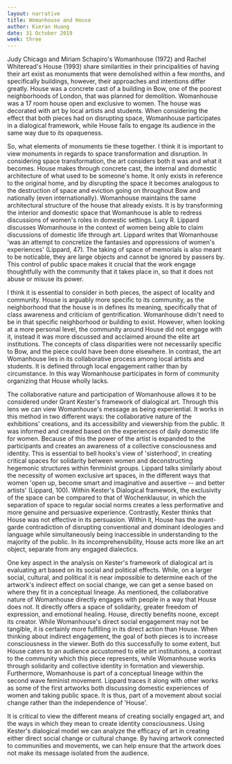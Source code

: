 ```yaml
---
layout: narrative
title: Womanhouse and House
author: Kieran Huang
date: 31 October 2019
week: three
---
```


Judy Chicago and Miriam Schapiro's Womanhouse (1972) and Rachel Whiteread's House (1993) share similarities in their principalities of having their art exist as monuments that were demolished within a few months, and specifically buildings, however, their approaches and intentions differ greatly. House was a concrete cast of a building in Bow, one of the poorest neighborhoods of London, that was planned for demolition. Womanhouse was a 17 room house open and exclusive to women. The house was decorated with art by local artists and students. When considering the effect that both pieces had on disrupting space, Womanhouse participates in a dialogical framework, while House fails to engage its audience in the same way due to its opaqueness.

So, what elements of monuments tie these together. I think it is important to view monuments in regards to space transformation and disruption. In considering space transformation, the art considers both it was and what it becomes. House makes through concrete cast, the internal and domestic architecture of what used to be someone's home. It only exists in reference to the original home, and by disrupting the space it becomes analogous to the destruction of space and eviction going on throughout Bow and nationally (even internationally). Womanhouse maintains the same architectural structure of the house that already exists. It is by transforming the interior and domestic space that Womanhouse is able to redress discussions of women's roles in domestic settings. Lucy R. Lippard discusses Womanhouse in the context of women being able to claim discussions of domestic life through art. Lippard writes that Womanhouse 'was an attempt to concretize the fantasies and oppressions of women's experiences' (Lippard, 47). The taking of space of memorials is also meant to be noticable, they are large objects and cannot be ignored by passers by. This control of public space makes it crucial that the work engage thoughtfully with the community that it takes place in, so that it does not abuse or misuse its power.

I think it is essential to consider in both pieces, the aspect of locality and community. House is arguably more specific to its community, as the neighborhood that the house is in defines its meaning, specifically that of class awareness and criticism of gentrification. Womanhouse didn't need to be in that specific neighborhood or building to exist. However, when looking at a more personal level, the community around House did not engage with it, instead it was more discussed and acclaimed around the elite art institutions. The concepts of class disparities were not necessarily specific to Bow, and the piece could have been done elsewhere. In contrast, the art Womanhouse lies in its collaborative process among local artists and students. It is defined through local engagement rather than by circumstance. In this way Womanhouse participates in form of community organizing that House wholly lacks.

The collaborative nature and participation of Womanhouse allows it to be considered under Grant Kester's framework of dialogical art. Through this lens we can view Womanhouse's message as being experiential. It works in this method in two different ways: the collaborative nature of the exhibitions' creations, and its accessibility and viewership from the public. It was informed and created based on the experiences of daily domestic life for women. Because of this the power of the artist is expanded to the participants and creates an awareness of a collective consciousness and identity. This is essential to bell hooks's view of 'sisterhood', in creating critical spaces for solidarity between women and deconstructing hegemonic structures within fenminist groups. Lippard talks similarly about the necessity of women exclusive art spaces, in the different ways that women 'open up, become smart and imaginative and assertive -- and better artists' (Lippard, 100). Within Kester's Dialogical framework, the exclusivity of the space can be compared to that of Wochenklausur, in which the separation of space to regular social norms creates a less performative and more genuine and persuasive experience. Contrastly, Kester thinks that House was not effective in its persuasion. Within it, House has the avant-garde contradiction of disrupting conventional and dominant ideologies and language while simultaneously being inaccessible in understanding to the majority of the public. In its incomprehensibility, House acts more like an art object, separate from any engaged dialectics.

One key aspect in the analysis on Kester's framework of dialogical art is evaluating art based on its social and political effects. While, on a larger social, cultural, and political it is near impossible to determine each of the artwork's indirect effect on social change, we can get a sense based on where they fit in a conceptual lineage. As mentioned, the collaborative nature of Womanhouse directly engages with people in a way that House does not. It directly offers a space of solidarity, greater freedom of expression, and emotional healing. House, directly benefits noone, except its creator. While Womanhouse's direct social engagement may not be tangible, it is certainly more fulfilling in its direct action than House. When thinking about indirect engagement, the goal of both pieces is to increase consciousness in the viewer. Both do this successfully to some extent, but House caters to an audience accustomed to elite art institutions, a contrast to the community which this piece represents, while Womanhouse works through solidarity and collective identity in formation and viewership. Furthermore, Womanhouse is part of a conceptual lineage within the second wave feminist movement. Lippard traces it along with other works as some of the first artworks both discussing domestic experiences of women and taking public space. It is thus, part of a movement about social change rather than the independence of 'House'.

It is critical to view the different means of creating socially engaged art, and the ways in which they mean to create identity consciousness. Using Kester's dialogical model we can analyze the efficacy of art in creating either direct social change or cultural change. By having artwork connected to communities and movements, we can help ensure that the artwork does not make its message isolated from the audience.
